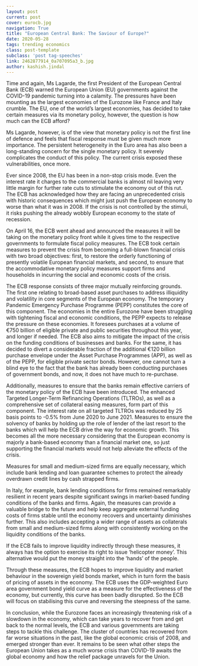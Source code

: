 ```yaml
---
layout: post
current: post
cover: eurocb.jpg
navigation: True
title: "European Central Bank: The Saviour of Europe?"
date: 2020-05-28
tags: trending economics
class: post-template
subclass: 'post tag-speeches'
link: 2462877914_0a707095a3_b.jpg
author: kashish.jindal
---
```

Time and again, Ms Lagarde, the first President of the European Central Bank (ECB) warned the European Union (EU) governments against the COVID-19 pandemic turning into a calamity. The pressures have been mounting as the largest economies of the Eurozone like France and Italy crumble. The EU, one of the world’s largest economies, has decided to take certain measures via its monetary policy, however, the question is how much can the ECB afford?

  

Ms Lagarde, however, is of the view that monetary policy is not the first line of defence and feels that fiscal response must be given much more importance. The persistent heterogeneity in the Euro area has also been a long-standing concern for the single monetary policy. It severely complicates the conduct of this policy. The current crisis exposed these vulnerabilities, once more.

  

Ever since 2008, the EU has been in a non-stop crisis mode. Even the interest rate it charges to the commercial banks is almost nil leaving very little margin for further rate cuts to stimulate the economy out of this rut. The ECB has acknowledged how they are facing an unprecedented crisis with historic consequences which might just push the European economy to worse than what it was in 2008. If the crisis is not controlled by the stimuli, it risks pushing the already wobbly European economy to the state of recession.

  

On April 16, the ECB went ahead and announced the measures it will be taking on the monetary policy front while it gives time to the respective governments to formulate fiscal policy measures. The ECB took certain measures to prevent the crisis from becoming a full-blown financial crisis with two broad objectives: first, to restore the orderly functioning of presently volatile European financial markets, and second, to ensure that the accommodative monetary policy measures support firms and households in incurring the social and economic costs of the crisis.

  

The ECB response consists of three major mutually reinforcing grounds. The first one relating to broad-based asset purchases to address illiquidity and volatility in core segments of the European economy. The temporary Pandemic Emergency Purchase Programme (PEPP) constitutes the core of this component. The economies in the entire Eurozone have been struggling with tightening fiscal and economic conditions, the PEPP expects to release the pressure on these economies. It foresees purchases at a volume of €750 billion of eligible private and public securities throughout this year, and longer if needed.  The ECB also aims to mitigate the impact of the crisis on the funding conditions of businesses and banks. For the same, it has decided to divert a considerable fraction of the additional €120 billion purchase envelope under the Asset Purchase Programmes (APP), as well as of the PEPP, for eligible private sector bonds. However, one cannot turn a blind eye to the fact that the bank has already been conducting purchases of government bonds, and now, it does not have much to re-purchase.

  

Additionally, measures to ensure that the banks remain effective carriers of the monetary policy of the ECB have been introduced. The enhanced Targeted Longer-Term Refinancing Operations (TLTROs), as well as a comprehensive set of collateral easing measures, form part of this component.  The interest rate on all targeted TLTROs was reduced by 25 basis points to -0.5% from June 2020 to June 2021. Measures to ensure the solvency of banks by holding up the role of lender of the last resort to the banks which will help the ECB drive the way for economic growth. This becomes all the more necessary considering that the European economy is majorly a bank-based economy than a financial market one, so just supporting the financial markets would not help alleviate the effects of the crisis.

  

Measures for small and medium-sized firms are equally necessary, which include bank lending and loan guarantee schemes to protect the already overdrawn credit lines by cash strapped firms.

In Italy, for example, bank lending conditions for firms remained remarkably resilient in recent years despite significant swings in market-based funding conditions of the banks and firms. Again, the measures can provide a valuable bridge to the future and help keep aggregate external funding costs of firms stable until the economy recovers and uncertainty diminishes further. This also includes accepting a wider range of assets as collaterals from small and medium-sized firms along with consistently working on the liquidity conditions of the banks.  
  
If the ECB fails to improve liquidity indirectly through these measures, it always has the option to exercise its right to issue ‘helicopter money’. This alternative would put the money straight into the ‘hands’ of the people.

  

Through these measures, the ECB hopes to improve liquidity and market behaviour in the sovereign yield bonds market, which in turn form the basis of pricing of assets in the economy. The ECB uses the GDP-weighted Euro area government bond yield curve as a measure for the effectiveness of the economy, but currently, this curve has been badly disrupted. So the ECB will focus on stabilising this curve and reversing the steepness of the same.

  

In conclusion, while the Eurozone faces an increasingly threatening risk of a slowdown in the economy, which can take years to recover from and get back to the normal levels, the ECB and various governments are taking steps to tackle this challenge. The cluster of countries has recovered from far worse situations in the past, like the global economic crisis of 2008, and emerged stronger than ever. It remains to be seen what other steps the European Union takes as a much worse crisis than COVID-19 awaits the global economy and how the relief package unravels for the Union.
